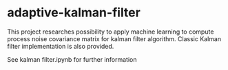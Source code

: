 # adaptive-kalman-filter
This project researches possibility to apply machine learning to compute process noise covariance matrix for kalman filter algorithm. Classic Kalman filter implementation is also provided.

See kalman filter.ipynb for further information
